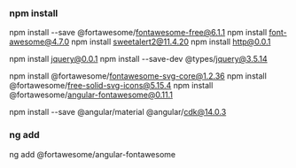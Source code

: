 ### npm install
npm install --save @fortawesome/fontawesome-free@6.1.1
npm install font-awesome@4.7.0
npm install sweetalert2@11.4.20
npm install http@0.0.1

<!-- jquery는 Type definition file을 제공하지 않기 때문에 코드 에디터의 인텔리센스 기능 사용을 위해 jQuery 타입 정의 파일을 설치해주어야 합니다. -->
npm install jquery@0.0.1
npm install --save-dev @types/jquery@3.5.14

npm install @fortawesome/fontawesome-svg-core@1.2.36
npm install @fortawesome/free-solid-svg-icons@5.15.4
npm install @fortawesome/angular-fontawesome@0.11.1

npm install --save @angular/material @angular/cdk@14.0.3

### ng add
ng add @fortawesome/angular-fontawesome
